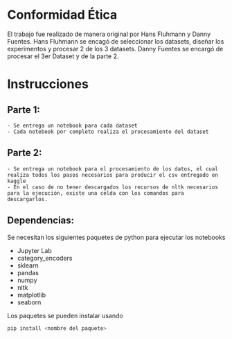 # Conformidad Ética
El trabajo fue realizado de manera original por Hans Fluhmann y Danny Fuentes. Hans Fluhmann se encagó de seleccionar los datasets, diseñar los experimentos y procesar 2 de los 3 datasets. Danny Fuentes se encargó de procesar el 3er Dataset y de la parte 2.

# Instrucciones
## Parte 1:
    - Se entrega un notebook para cada dataset
    - Cada notebook por completo realiza el procesamiento del dataset
## Parte 2:
    - Se entrega un notebook para el procesamiento de los datos, el cual realiza todos los pasos necesarios para producir el csv entregado en kaggle
    - En el caso de no tener descargados los recursos de nltk necesarios para la ejecución, existe una celda con los comandos para descargarlos.
  
## Dependencias:
Se necesitan los siguientes paquetes de python para ejecutar los notebooks
- Jupyter Lab
- category_encoders
- sklearn
- pandas
- numpy
- nltk
- matplotlib
- seaborn

Los paquetes se pueden instalar usando
```bash
pip install <nombre del paquete>
```
